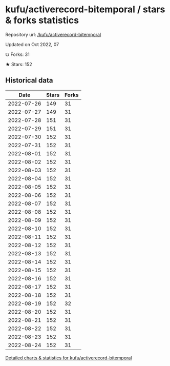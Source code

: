 # kufu/activerecord-bitemporal / stars & forks statistics

Repository url: [/kufu/activerecord-bitemporal](https://github.com/kufu/activerecord-bitemporal)

Updated on Oct 2022, 07

☋ Forks: 31

★ Stars: 152

## Historical data
| Date | Stars | Forks |
|------|-------|-------|
| 2022-07-26 | 149 | 31 | 
| 2022-07-27 | 149 | 31 | 
| 2022-07-28 | 151 | 31 | 
| 2022-07-29 | 151 | 31 | 
| 2022-07-30 | 152 | 31 | 
| 2022-07-31 | 152 | 31 | 
| 2022-08-01 | 152 | 31 | 
| 2022-08-02 | 152 | 31 | 
| 2022-08-03 | 152 | 31 | 
| 2022-08-04 | 152 | 31 | 
| 2022-08-05 | 152 | 31 | 
| 2022-08-06 | 152 | 31 | 
| 2022-08-07 | 152 | 31 | 
| 2022-08-08 | 152 | 31 | 
| 2022-08-09 | 152 | 31 | 
| 2022-08-10 | 152 | 31 | 
| 2022-08-11 | 152 | 31 | 
| 2022-08-12 | 152 | 31 | 
| 2022-08-13 | 152 | 31 | 
| 2022-08-14 | 152 | 31 | 
| 2022-08-15 | 152 | 31 | 
| 2022-08-16 | 152 | 31 | 
| 2022-08-17 | 152 | 31 | 
| 2022-08-18 | 152 | 31 | 
| 2022-08-19 | 152 | 32 | 
| 2022-08-20 | 152 | 31 | 
| 2022-08-21 | 152 | 31 | 
| 2022-08-22 | 152 | 31 | 
| 2022-08-23 | 152 | 31 | 
| 2022-08-24 | 152 | 31 | 


[Detailed charts & statistics for kufu/activerecord-bitemporal](https://reviewgithub.com/rep/kufu/activerecord-bitemporal)
